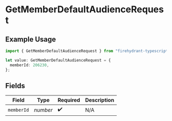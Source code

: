 # GetMemberDefaultAudienceRequest

## Example Usage

```typescript
import { GetMemberDefaultAudienceRequest } from "firehydrant-typescript-sdk/models/operations";

let value: GetMemberDefaultAudienceRequest = {
  memberId: 206230,
};
```

## Fields

| Field              | Type               | Required           | Description        |
| ------------------ | ------------------ | ------------------ | ------------------ |
| `memberId`         | *number*           | :heavy_check_mark: | N/A                |